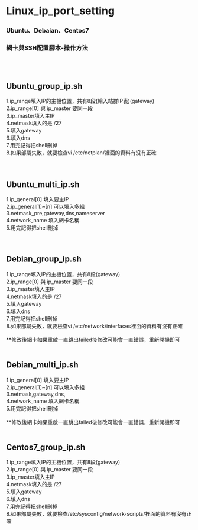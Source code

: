 # Linux_ip_port_setting
<h3>Ubuntu、Debaian、Centos7</h3>
<h3>網卡與SSH配置腳本-操作方法</h3>
<br><br>

## Ubuntu_group_ip.sh
1.ip_range填入IP的主機位置，共有8段(輸入站群IP表)(gateway)<br>
2.ip_range[0] 與 ip_master  要同一段<br>
3.ip_master填入主IP<br>
4.netmask填入的是 /27<br>
5.填入gateway<br>
6.填入dns<br>
7.用完記得把shell刪掉<br>
8.如果部屬失敗，就要檢查vi /etc/netplan/裡面的資料有沒有正確<br>
<br><br>

## Ubuntu_multi_ip.sh
1.ip_general[0]  填入要主IP<br>
2.ip_general[1]~[n]  可以填入多組<br>
3.netmask_pre,gateway,dns,nameserver<br>
4.network_name 填入網卡名稱<br>
5.用完記得把shell刪掉<br>
<br><br>


## Debian_group_ip.sh
1.ip_range填入IP的主機位置，共有8段(gateway)<br>
2.ip_range[0] 與 ip_master  要同一段<br>
3.ip_master填入主IP<br>
4.netmask填入的是 /27<br>
5.填入gateway<br>
6.填入dns<br>
7.用完記得把shell刪掉<br>
8.如果部屬失敗，就要檢查vi /etc/network/interfaces裡面的資料有沒有正確<br>
<br>
**修改後網卡如果重啟一直跳出failed後修改可能會一直錯誤，重新開機即可
<br><br>

## Debian_multi_ip.sh
1.ip_general[0]  填入要主IP<br>
2.ip_general[1]~[n]  可以填入多組<br>
3.netmask,gateway,dns,<br>
4.network_name 填入網卡名稱<br>
5.用完記得把shell刪掉<br>
<br>
**修改後網卡如果重啟一直跳出failed後修改可能會一直錯誤，重新開機即可
<br><br>

## Centos7_group_ip.sh
1.ip_range填入IP的主機位置，共有8段(gateway)<br>
2.ip_range[0] 與 ip_master  要同一段<br> 
3.ip_master填入主IP   <br>
4.netmask填入的是 /27<br>
5.填入gateway<br>
6.填入dns<br>
7.用完記得把shell刪掉<br>
8.如果部屬失敗，就要檢查/etc/sysconfig/network-scripts/裡面的資料有沒有正確<br>
<br><br>
